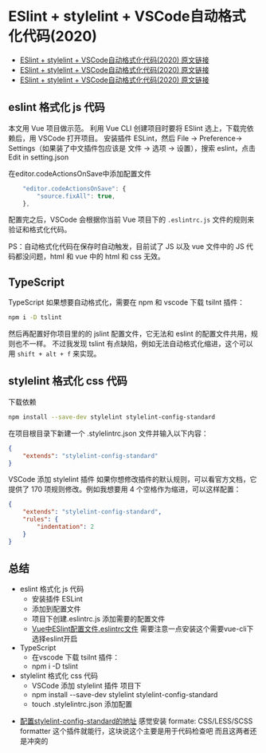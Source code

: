 # ESlint + stylelint + VSCode自动格式化代码(2020)
* [ESlint + stylelint + VSCode自动格式化代码(2020) 原文链接](https://juejin.cn/post/6892000216020189198/)
* [ESlint + stylelint + VSCode自动格式化代码(2020) 原文链接](https://juejin.cn/post/6892000216020189198/)
* [ESlint + stylelint + VSCode自动格式化代码(2020) 原文链接](https://juejin.cn/post/6892000216020189198/)

## eslint 格式化 js 代码
本文用 Vue 项目做示范。
利用 Vue CLI 创建项目时要将 ESlint 选上，下载完依赖后，用 VSCode 打开项目。
安装插件 ESLint，然后 File -> Preference-> Settings（如果装了中文插件包应该是 文件 -> 选项 -> 设置），搜索 eslint，点击 Edit in setting.json

在editor.codeActionsOnSave中添加配置文件
```js
    "editor.codeActionsOnSave": {
        "source.fixAll": true,
    },
```
配置完之后，VSCode 会根据你当前 Vue 项目下的 `.eslintrc.js` 文件的规则来验证和格式化代码。

PS：自动格式化代码在保存时自动触发，目前试了 JS 以及 vue 文件中的 JS 代码都没问题，html 和 vue 中的 html 和 css 无效。

## TypeScript

TypeScript 如果想要自动格式化，需要在 npm 和 vscode 下载 tsilnt 插件：
```bash
npm i -D tslint
```
然后再配置好你项目里的的 jslint 配置文件，它无法和 eslint 的配置文件共用，规则也不一样。
不过我发现 tslint 有点缺陷，例如无法自动格式化缩进，这个可以用 `shift + alt + f` 来实现。

## stylelint 格式化 css 代码
下载依赖
```bash
npm install --save-dev stylelint stylelint-config-standard
```

在项目根目录下新建一个 .stylelintrc.json 文件并输入以下内容：
```json
{
    "extends": "stylelint-config-standard"
}
```
VSCode 添加 stylelint 插件
如果你想修改插件的默认规则，可以看官方文档，它提供了 170 项规则修改。例如我想要用 4 个空格作为缩进，可以这样配置：
```json
{
    "extends": "stylelint-config-standard",
    "rules": {
        "indentation": 2
    }
}
```
## 总结
- eslint 格式化 js 代码
  - 安装插件 ESLint
  - 添加到配置文件
  - 项目下创建.eslintrc.js 添加需要的配置文件
  * [Vue中ESlint配置文件.eslintrc文件](https://www.cnblogs.com/HanJie0824/p/12022521.html)
  需要注意一点安装这个需要vue-cli下选择eslint开启
- TypeScript
  - 在vscode 下载 tsilnt 插件：
  - npm i -D tslint
- stylelint 格式化 css 代码
  - VSCode 添加 stylelint 插件
项目下
  - npm install --save-dev stylelint stylelint-config-standard
  - touch .stylelintrc.json 
  添加配置

* [配置stylelint-config-standard的地址](https://github.com/stylelint/stylelint/blob/5a8465770b4ec17bb1b47f359d1a17132a204a71/docs/user-guide/rules/list.md)
感觉安装 formate: CSS/LESS/SCSS formatter 这个插件就能行，这块说这个主要是用于代码检查吧
而且这两者还是冲突的